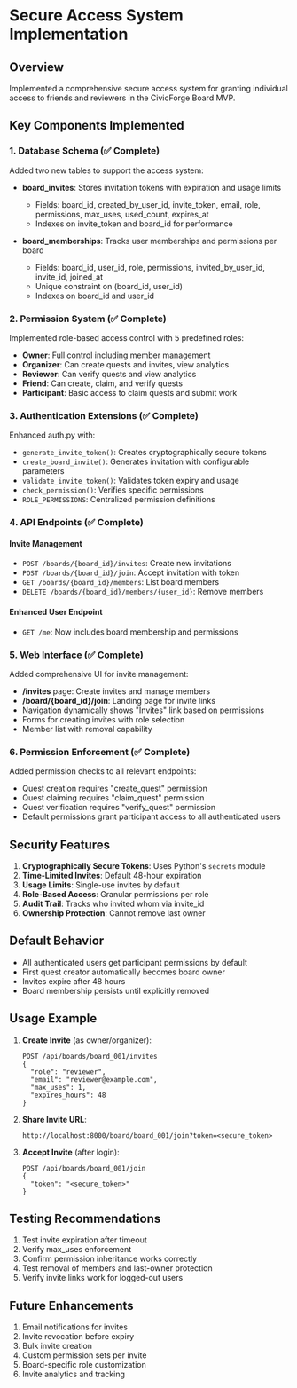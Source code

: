# Secure Access System Implementation

## Overview
Implemented a comprehensive secure access system for granting individual access to friends and reviewers in the CivicForge Board MVP.

## Key Components Implemented

### 1. Database Schema (✅ Complete)
Added two new tables to support the access system:

- **board_invites**: Stores invitation tokens with expiration and usage limits
  - Fields: board_id, created_by_user_id, invite_token, email, role, permissions, max_uses, used_count, expires_at
  - Indexes on invite_token and board_id for performance

- **board_memberships**: Tracks user memberships and permissions per board
  - Fields: board_id, user_id, role, permissions, invited_by_user_id, invite_id, joined_at
  - Unique constraint on (board_id, user_id)
  - Indexes on board_id and user_id

### 2. Permission System (✅ Complete)
Implemented role-based access control with 5 predefined roles:

- **Owner**: Full control including member management
- **Organizer**: Can create quests and invites, view analytics
- **Reviewer**: Can verify quests and view analytics  
- **Friend**: Can create, claim, and verify quests
- **Participant**: Basic access to claim quests and submit work

### 3. Authentication Extensions (✅ Complete)
Enhanced auth.py with:
- `generate_invite_token()`: Creates cryptographically secure tokens
- `create_board_invite()`: Generates invitation with configurable parameters
- `validate_invite_token()`: Validates token expiry and usage
- `check_permission()`: Verifies specific permissions
- `ROLE_PERMISSIONS`: Centralized permission definitions

### 4. API Endpoints (✅ Complete)

#### Invite Management
- `POST /boards/{board_id}/invites`: Create new invitations
- `POST /boards/{board_id}/join`: Accept invitation with token
- `GET /boards/{board_id}/members`: List board members
- `DELETE /boards/{board_id}/members/{user_id}`: Remove members

#### Enhanced User Endpoint
- `GET /me`: Now includes board membership and permissions

### 5. Web Interface (✅ Complete)
Added comprehensive UI for invite management:

- **/invites** page: Create invites and manage members
- **/board/{board_id}/join**: Landing page for invite links
- Navigation dynamically shows "Invites" link based on permissions
- Forms for creating invites with role selection
- Member list with removal capability

### 6. Permission Enforcement (✅ Complete)
Added permission checks to all relevant endpoints:
- Quest creation requires "create_quest" permission
- Quest claiming requires "claim_quest" permission  
- Quest verification requires "verify_quest" permission
- Default permissions grant participant access to all authenticated users

## Security Features

1. **Cryptographically Secure Tokens**: Uses Python's `secrets` module
2. **Time-Limited Invites**: Default 48-hour expiration
3. **Usage Limits**: Single-use invites by default
4. **Role-Based Access**: Granular permissions per role
5. **Audit Trail**: Tracks who invited whom via invite_id
6. **Ownership Protection**: Cannot remove last owner

## Default Behavior

- All authenticated users get participant permissions by default
- First quest creator automatically becomes board owner
- Invites expire after 48 hours
- Board membership persists until explicitly removed

## Usage Example

1. **Create Invite** (as owner/organizer):
   ```
   POST /api/boards/board_001/invites
   {
     "role": "reviewer",
     "email": "reviewer@example.com",
     "max_uses": 1,
     "expires_hours": 48
   }
   ```

2. **Share Invite URL**:
   ```
   http://localhost:8000/board/board_001/join?token=<secure_token>
   ```

3. **Accept Invite** (after login):
   ```
   POST /api/boards/board_001/join
   {
     "token": "<secure_token>"
   }
   ```

## Testing Recommendations

1. Test invite expiration after timeout
2. Verify max_uses enforcement
3. Confirm permission inheritance works correctly
4. Test removal of members and last-owner protection
5. Verify invite links work for logged-out users

## Future Enhancements

1. Email notifications for invites
2. Invite revocation before expiry
3. Bulk invite creation
4. Custom permission sets per invite
5. Board-specific role customization
6. Invite analytics and tracking